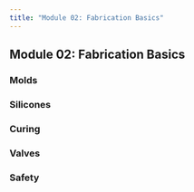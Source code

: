 ```yaml
---
title: "Module 02: Fabrication Basics"
---
```


## Module 02: Fabrication Basics

### Molds

### Silicones

### Curing

### Valves

### Safety